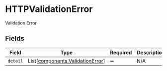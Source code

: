 # HTTPValidationError

Validation Error


## Fields

| Field                                                                          | Type                                                                           | Required                                                                       | Description                                                                    |
| ------------------------------------------------------------------------------ | ------------------------------------------------------------------------------ | ------------------------------------------------------------------------------ | ------------------------------------------------------------------------------ |
| `detail`                                                                       | List[[components.ValidationError](../../models/components/validationerror.md)] | :heavy_minus_sign:                                                             | N/A                                                                            |